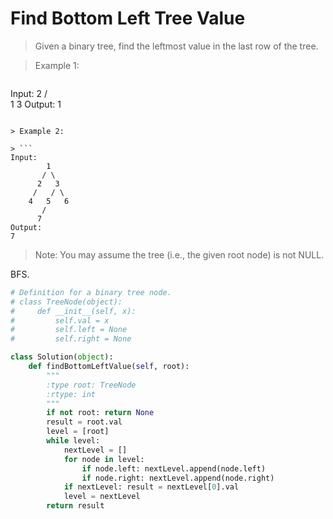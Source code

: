 # Find Bottom Left Tree Value

> Given a binary tree, find the leftmost value in the last row of the tree.

> Example 1:

> ```
Input:
    2
   / \
  1   3
Output:
1
```

> Example 2: 

> ```
Input:
        1
       / \
      2   3
     /   / \
    4   5   6
       /
      7
Output:
7
```

> Note: You may assume the tree (i.e., the given root node) is not NULL.

BFS.

```Python
# Definition for a binary tree node.
# class TreeNode(object):
#     def __init__(self, x):
#         self.val = x
#         self.left = None
#         self.right = None

class Solution(object):
    def findBottomLeftValue(self, root):
        """
        :type root: TreeNode
        :rtype: int
        """
        if not root: return None
        result = root.val
        level = [root]
        while level:
            nextLevel = []
            for node in level:
                if node.left: nextLevel.append(node.left)
                if node.right: nextLevel.append(node.right)
            if nextLevel: result = nextLevel[0].val
            level = nextLevel
        return result
```
